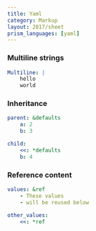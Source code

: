 ```yaml
---
title: Yaml
category: Markup
layout: 2017/sheet
prism_languages: [yaml]
---
```


### Multiline strings

```yaml
Multiline: |
    hello
    world
```

### Inheritance

```yaml
parent: &defaults
    a: 2
    b: 3

child:
    <<: *defaults
    b: 4
```

### Reference content

```yaml
values: &ref
    - These values
    - will be reused below

other_values:
    <<: *ref
```
